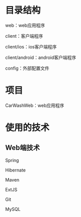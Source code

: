 # 目录结构
web：web应用程序

client：客户端程序

client/ios：ios客户端程序

client/android：android客户端程序

config：外部配置文件
# 项目
CarWashWeb：web应用程序
# 使用的技术
## Web端技术
Spring

Hibernate

Maven

ExtJS

Git

MySQL

